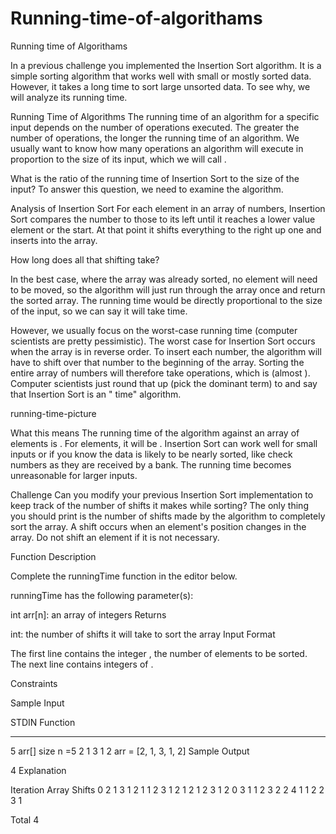 # Running-time-of-algorithams
Running time of Algorithams

In a previous challenge you implemented the Insertion Sort algorithm. It is a simple sorting algorithm that works well with small or mostly sorted data. However, it takes a long time to sort large unsorted data. To see why, we will analyze its running time.

Running Time of Algorithms
The running time of an algorithm for a specific input depends on the number of operations executed. The greater the number of operations, the longer the running time of an algorithm. We usually want to know how many operations an algorithm will execute in proportion to the size of its input, which we will call .

What is the ratio of the running time of Insertion Sort to the size of the input? To answer this question, we need to examine the algorithm.

Analysis of Insertion Sort
For each element  in an array of  numbers, Insertion Sort compares the number to those to its left until it reaches a lower value element or the start. At that point it shifts everything to the right up one and inserts  into the array.

How long does all that shifting take?

In the best case, where the array was already sorted, no element will need to be moved, so the algorithm will just run through the array once and return the sorted array. The running time would be directly proportional to the size of the input, so we can say it will take  time.

However, we usually focus on the worst-case running time (computer scientists are pretty pessimistic). The worst case for Insertion Sort occurs when the array is in reverse order. To insert each number, the algorithm will have to shift over that number to the beginning of the array. Sorting the entire array of  numbers will therefore take  operations, which is  (almost ). Computer scientists just round that up (pick the dominant term) to  and say that Insertion Sort is an " time" algorithm.

running-time-picture

What this means
The running time of the algorithm against an array of  elements is . For  elements, it will be . Insertion Sort can work well for small inputs or if you know the data is likely to be nearly sorted, like check numbers as they are received by a bank. The running time becomes unreasonable for larger inputs.

Challenge
Can you modify your previous Insertion Sort implementation to keep track of the number of shifts it makes while sorting? The only thing you should print is the number of shifts made by the algorithm to completely sort the array. A shift occurs when an element's position changes in the array. Do not shift an element if it is not necessary.

Function Description

Complete the runningTime function in the editor below.

runningTime has the following parameter(s):

int arr[n]: an array of integers
Returns

int: the number of shifts it will take to sort the array
Input Format

The first line contains the integer , the number of elements to be sorted.
The next line contains  integers of .

Constraints



Sample Input

STDIN       Function
-----       --------
5           arr[] size n =5
2 1 3 1 2   arr = [2, 1, 3, 1, 2]
Sample Output

4
Explanation

Iteration   Array      Shifts
0           2 1 3 1 2
1           1 2 3 1 2     1
2           1 2 3 1 2     0
3           1 1 2 3 2     2
4           1 1 2 2 3     1

Total                     4

